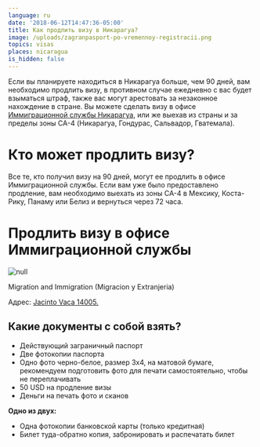 ```yaml
---
language: ru
date: '2018-06-12T14:47:36-05:00'
title: Как продлить визу в Никарагуа?
image: /uploads/zagranpasport-po-vremennoy-registracii.png
topics: visas
places: nicaragua
is_hidden: false
---
```

Если вы планируете находиться в Никарагуа больше, чем 90 дней, вам необходимо продлить визу, в противном случае ежедневно с вас будет взыматься штраф, также вас могут арестовать за незаконное нахождение в стране. Вы можете сделать визу в офисе [Иммиграционной службы Никарагуа](https://goo.gl/maps/PohTWwCDhMt), или же выехав из страны и за пределы зоны CA-4 (Никарагуа, Гондурас, Сальвадор, Гватемала).

# Кто может продлить визу?

Все те, кто получил визу на 90 дней, могут ее продлить в офисе Иммиграционной службы. Если вам уже было предоставлено продление, вам необходимо выехать из зоны СА-4 в Мексику, Коста-Рику, Панаму или Белиз и вернуться через 72 часа.

# Продлить визу в офисе Иммиграционной службы

![null](/uploads/2013-06-17-23.02.59-1-.jpg)

Migration and Immigration (Migracion y Extranjeria)

Адрес: [Jacinto Vaca 14005.](https://goo.gl/maps/PohTWwCDhMt)

## Какие документы с собой взять?

* Действующий заграничный паспорт
* Две фотокопии паспорта 
* Одно фото черно-белое, размер 3х4, на матовой бумаге, рекомендуем подготовить фото для печати самостоятельно, чтобы не переплачивать 
* 50 USD на продление визы
* Деньги на печать фото и сканов

**Одно из двух:**

* Одна фотокопии банковской карты (только кредитная)
* Билет туда-обратно копия, забронировать и распечатать билет
